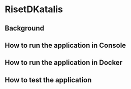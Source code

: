 # RisetDKatalis

## Background

## How to run the application in Console

## How to run the application in Docker

## How to test the application
